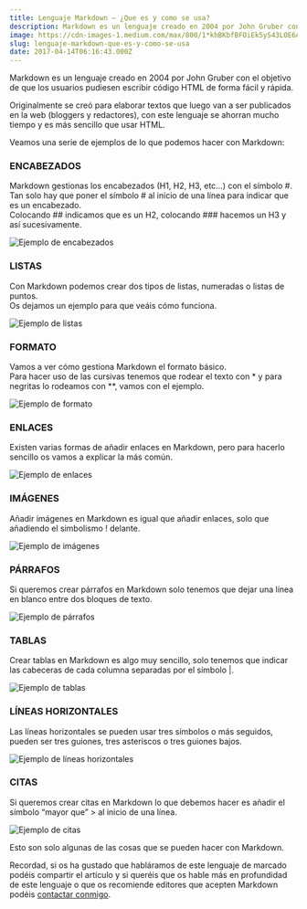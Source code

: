 ```yaml
---
title: Lenguaje Markdown — ¿Que es y como se usa?
description: Markdown es un lenguaje creado en 2004 por John Gruber con el objetivo de que los usuarios pudiesen escribir código HTML de forma fácil y…
image: https://cdn-images-1.medium.com/max/800/1*khBKbfBFOiEk5yS43LOE6A.png
slug: lenguaje-markdown-que-es-y-como-se-usa
date: 2017-04-14T06:16:43.000Z
---
```


Markdown es un lenguaje creado en 2004 por John Gruber con el objetivo de que los usuarios pudiesen escribir código HTML de forma fácil y rápida.

Originalmente se creó para elaborar textos que luego van a ser publicados en la web (bloggers y redactores), con este lenguaje se ahorran mucho tiempo y es más sencillo que usar HTML.

Veamos una serie de ejemplos de lo que podemos hacer con Markdown:

### ENCABEZADOS

Markdown gestionas los encabezados (H1, H2, H3, etc…) con el símbolo #.  
Tan solo hay que poner el símbolo # al inicio de una línea para indicar que es un encabezado.  
Colocando ## indicamos que es un H2, colocando ### hacemos un H3 y así sucesivamente.

![Ejemplo de encabezados](https://cdn-images-1.medium.com/max/800/0*IhYG4p9ERml29qHg)

### LISTAS

Con Markdown podemos crear dos tipos de listas, numeradas o listas de puntos.  
Os dejamos un ejemplo para que veáis cómo funciona.

![Ejemplo de listas](https://cdn-images-1.medium.com/max/800/0*MIqPJ-K3Y2o6JaWS)

### FORMATO

Vamos a ver cómo gestiona Markdown el formato básico.  
Para hacer uso de las cursivas tenemos que rodear el texto con * y para negritas lo rodeamos con **, vamos con el ejemplo.

![Ejemplo de formato](https://cdn-images-1.medium.com/max/800/0*9Fly7h7IlY2kfQjC)

### ENLACES

Existen varias formas de añadir enlaces en Markdown, pero para hacerlo sencillo os vamos a explicar la más común.

![Ejemplo de enlaces](https://cdn-images-1.medium.com/max/800/0*siYA1itpNZqEpk50)

### IMÁGENES

Añadir imágenes en Markdown es igual que añadir enlaces, solo que añadiendo el simbolismo ! delante.

![Ejemplo de imágenes](https://cdn-images-1.medium.com/max/800/0*ADhFTKDm5yZmr77q)

### PÁRRAFOS

Si queremos crear párrafos en Markdown solo tenemos que dejar una línea en blanco entre dos bloques de texto.

![Ejemplo de párrafos](https://cdn-images-1.medium.com/max/800/0*suxoxQixlZMhFwj6)

### TABLAS

Crear tablas en Markdown es algo muy sencillo, solo tenemos que indicar las cabeceras de cada columna separadas por el símbolo |.

![Ejemplo de tablas](https://cdn-images-1.medium.com/max/800/0*03hELOeN1vVHCI2p)

### LÍNEAS HORIZONTALES

Las líneas horizontales se pueden usar tres símbolos o más seguidos, pueden ser tres guiones, tres asteriscos o tres guiones bajos.

![Ejemplo de líneas horizontales](https://cdn-images-1.medium.com/max/800/0*y_1bKCoqaky0pAjZ)

### CITAS

Si queremos crear citas en Markdown lo que debemos hacer es añadir el símbolo “mayor que” > al inicio de una línea.

![Ejemplo de citas](https://cdn-images-1.medium.com/max/800/0*9jIknc8xbbVcuAju)

Esto son solo algunas de las cosas que se pueden hacer con Markdown.

Recordad, si os ha gustado que habláramos de este lenguaje de marcado podéis compartir el artículo y si queréis que os hable más en profundidad de este lenguaje o que os recomiende editores que acepten Markdown podéis [contactar conmigo](mailto:info@ajra.es).
